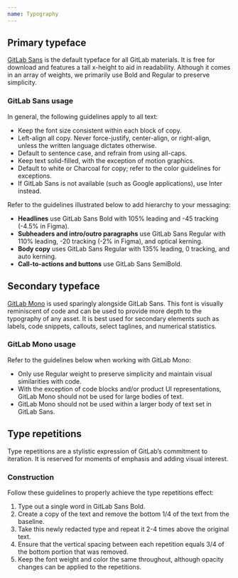 ```yaml
---
name: Typography
---
```


## Primary typeface

[GitLab Sans](https://gitlab-org.gitlab.io/frontend/fonts/) is the default typeface for all GitLab materials. It is free for download and features a tall x-height to aid in readability. Although it comes in an array of weights, we primarily use Bold and Regular to preserve simplicity.

### GitLab Sans usage

In general, the following guidelines apply to all text:

- Keep the font size consistent within each block of copy.
- Left-align all copy. Never force-justify, center-align, or right-align, unless the written language dictates otherwise.
- Default to sentence case, and refrain from using all-caps.
- Keep text solid-filled, with the exception of motion graphics.
- Default to white or Charcoal for copy; refer to the color guidelines for exceptions.
- If GitLab Sans is not available (such as Google applications), use Inter instead.

Refer to the guidelines illustrated below to add hierarchy to your messaging: 

- **Headlines** use GitLab Sans Bold with 105% leading and -45 tracking (-4.5% in Figma).
- **Subheaders and intro/outro paragraphs** use GitLab Sans Regular with 110% leading, -20 tracking (-2% in Figma), and optical kerning.
- **Body copy** uses GitLab Sans Regular with 135% leading, 0 tracking, and auto kerning.
- **Call-to-actions and buttons** use GitLab Sans SemiBold.


<figure-img alt="Typography samples" label="GitLab Sans typography samples" src="/img/brand/typography.svg"></figure-img>

## Secondary typeface

[GitLab Mono](https://gitlab-org.gitlab.io/frontend/fonts/) is used sparingly alongside GitLab Sans. This font is visually reminiscent of code and can be used to provide more depth to the typography of any asset. It is best used for secondary elements such as labels, code snippets, callouts, select taglines, and numerical statistics.

### GitLab Mono usage

Refer to the guidelines below when working with GitLab Mono:

- Only use Regular weight to preserve simplicity and maintain visual similarities with code.
- With the exception of code blocks and/or product UI representations, GitLab Mono should not be used for large bodies of text.
- GitLab Mono should not be used within a larger body of text set in GitLab Sans.

## Type repetitions

Type repetitions are a stylistic expression of GitLab’s commitment to iteration. It is reserved for moments of emphasis and adding visual interest.

<figure-img alt="Type repetitions mockup" label="Type repetitions mockup" src="/img/brand/type-repetition-mockup.png" width="480"></figure-img>

### Construction

Follow these guidelines to properly achieve the type repetitions effect:

1. Type out a single word in GitLab Sans Bold.
1. Create a copy of the text and remove the bottom 1/4 of the text from the baseline.
1. Take this newly redacted type and repeat it 2-4 times above the original text.
1. Ensure that the vertical spacing between each repetition equals 3/4 of the bottom portion that was removed.
1. Keep the font weight and color the same throughout, although opacity changes can be applied to the repetitions.

<figure-img alt="Type repetitions" label="Type repetition settings" src="/img/brand/type-repetitions-construction.svg"></figure-img>
